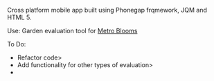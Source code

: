 Cross platform mobile app built using Phonegap frqmework, JQM and HTML 5.

Use: Garden evaluation tool for <a href="http://www.metroblooms.org">Metro Blooms</a>

To Do: 
- Refactor code>
- Add functionality for other types of evaluation>
- 

